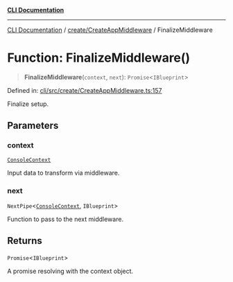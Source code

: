 [**CLI Documentation**](../../../README.md)

***

[CLI Documentation](../../../README.md) / [create/CreateAppMiddleware](../README.md) / FinalizeMiddleware

# Function: FinalizeMiddleware()

> **FinalizeMiddleware**(`context`, `next`): `Promise`\<`IBlueprint`\>

Defined in: [cli/src/create/CreateAppMiddleware.ts:157](https://github.com/stonemjs/cli/blob/c980e34c3e365606f5472998f0ccb119c79896c3/src/create/CreateAppMiddleware.ts#L157)

Finalize setup.

## Parameters

### context

[`ConsoleContext`](../../../declarations/interfaces/ConsoleContext.md)

Input data to transform via middleware.

### next

`NextPipe`\<[`ConsoleContext`](../../../declarations/interfaces/ConsoleContext.md), `IBlueprint`\>

Function to pass to the next middleware.

## Returns

`Promise`\<`IBlueprint`\>

A promise resolving with the context object.
